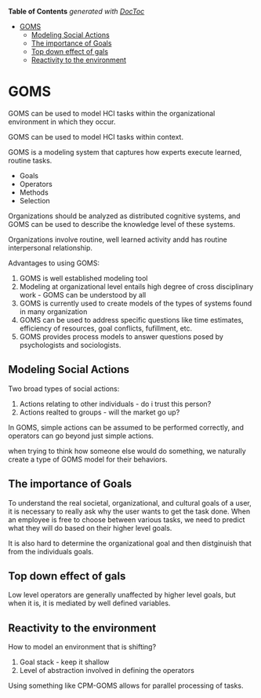<!-- START doctoc generated TOC please keep comment here to allow auto update -->
<!-- DON'T EDIT THIS SECTION, INSTEAD RE-RUN doctoc TO UPDATE -->
**Table of Contents**  *generated with [DocToc](https://github.com/thlorenz/doctoc)*

- [GOMS](#goms)
  - [Modeling Social Actions](#modeling-social-actions)
  - [The importance of Goals](#the-importance-of-goals)
  - [Top down effect of gals](#top-down-effect-of-gals)
  - [Reactivity to the environment](#reactivity-to-the-environment)

<!-- END doctoc generated TOC please keep comment here to allow auto update -->

# GOMS

GOMS can be used to model HCI tasks within the organizational environment in which they occur.

GOMS can be used to model HCI tasks within context.

GOMS is a modeling system that captures how experts execute learned, routine tasks.

- Goals
- Operators
- Methods
- Selection

Organizations should be analyzed as distributed cognitive systems, and GOMS can be used to describe
the knowledge level of these systems.

Organizations involve routine, well learned activity andd has routine interpersonal relationship.

Advantages to using GOMS:

1. GOMS is well established modeling tool
2. Modeling at organizational level entails high degree of cross disciplinary work - GOMS can be
   understood by all
3. GOMS is currently used to create models of the types of systems found in many organization
4. GOMS can be used to address specific questions like time estimates, efficiency of resources, goal
   conflicts, fufillment, etc.
5. GOMS provides process models to answer questions posed by psychologists and sociologists.

## Modeling Social Actions

Two broad types of social actions:

1. Actions relating to other individuals - do i trust this person?
2. Actions realted to groups - will the market go up?

In GOMS, simple actions can be assumed to be performed correctly, and operators can go beyond just
simple actions.

when trying to think how someone else would do something, we naturally create a type of GOMS model
for their behaviors.

## The importance of Goals

To understand the real societal, organizational, and cultural goals of a user, it is necessary to
really ask why the user wants to get the task done. When an employee is free to choose between
various tasks, we need to predict what they will do based on their higher level goals.

It is also hard to determine the organizational goal and then distginuish that from the individuals goals.

## Top down effect of gals

Low level operators are generally unaffected by higher level goals, but when it is, it is mediated by well defined variables.

## Reactivity to the environment

How to model an environment that is shifting?

1. Goal stack - keep it shallow
2. Level of abstraction involved in defining the operators

Using something like CPM-GOMS allows for parallel processing of tasks.
